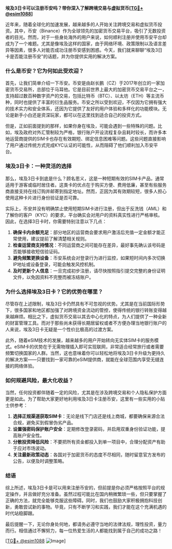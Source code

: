 **埃及3日卡可以注册币安吗？带你深入了解跨境交易与虚拟货币[[TG💪+ @esim1088](https://t.me/s/esim1088)]**

近年来，随着全球化的加速发展，越来越多的人开始关注跨境交易和虚拟货币投资。其中，币安（Binance）作为全球领先的加密货币交易平台，吸引了无数投资者的目光。然而，对于一些身处海外的用户来说，如何顺利注册并使用币安平台却成为了一个难题。尤其是像埃及这样的国家，由于网络环境、政策限制以及语言差异等因素，很多人对能否成功注册币安感到困惑。今天，我们就来聊聊“埃及3日卡是否能注册币安”的话题，并为你提供实用的解决方案。

### **什么是币安？它为何如此受欢迎？**

首先，让我们简单介绍一下币安。币安是由赵长鹏（CZ）于2017年创立的一家加密货币交易所，总部位于马耳他。它是目前世界上最大的加密货币交易平台之一，支持超过数百种数字资产的交易，包括比特币（BTC）、以太坊（ETH）等主流币种，同时也提供了丰富的衍生品服务。币安之所以受到欢迎，不仅因为它拥有强大的技术实力和安全体系，还因为它提供了友好的用户体验和多样化的功能模块。无论是新手小白还是资深玩家，都可以在这里找到适合自己的投资方式。

但是，正如前面提到的那样，如果你身在埃及，可能会遇到一些特殊的问题。比如，埃及政府对外汇管制较为严格，银行账户开设流程复杂且耗时较长，而许多本地运营商提供的SIM卡也存在有效期短、绑定信息困难等问题。这些问题直接影响了用户通过传统方式完成KYC认证的可能性，从而阻碍了他们顺利加入币安平台。

### **埃及3日卡：一种灵活的选择**

那么，埃及3日卡到底是什么？顾名思义，这是一种短期有效的SIM卡产品，通常适用于游客或临时居住者。这类卡的优点在于购买方便、费用低廉，甚至有些服务商直接支持在线订购并邮寄到指定地址。然而，正因为其有效期较短，很多人担心使用这种卡片进行身份验证是否可靠。

实际上，币安并没有明确禁止使用短期SIM卡进行注册，但出于反洗钱（AML）和了解你的客户（KYC）的要求，平台确实会对用户的资料真实性进行严格审核。因此，在选择3日卡时，你需要特别注意以下几点：

1. **确保卡内余额充足**：部分地区的运营商会要求用户激活后充值一定金额才能正常使用，建议提前了解清楚相关规则。
2. **检查运营商支持情况**：不同运营商之间可能存在差异，最好事先确认该号码是否能够接收短信验证码。
3. **避免频繁更换设备**：币安系统会对登录行为进行监控，如果短时间内多次切换IP地址或设备登录，可能会触发风控机制。
4. **及时更新个人信息**：一旦完成初步注册，请尽快按照指引提交完整的身份证明文件，以免因资料不完整而被冻结账户。

### **为什么选择埃及3日卡？它的优势在哪里？**

尽管存在上述限制，埃及3日卡仍然具有不可忽视的优势。尤其是在当前国际形势下，很多国家和地区都加强了对跨境资金流动的管控，使得传统的银行转账变得越来越麻烦。相比之下，虚拟货币交易以其去中心化的特点，为人们提供了一种全新的财富管理工具。而对于那些尚未获得长期居留权或者不方便办理当地银行账户的人来说，埃及3日卡无疑是一个性价比极高的过渡方案。

此外，随着eSIM技术的发展，越来越多的用户开始转向无实体SIM卡的服务模式。eSIM卡的优势在于无需物理插入即可实现联网，非常适合经常旅行或者需要频繁切换国家的人群。当然，这也意味着你可以轻松地将埃及3日卡升级为更持久的解决方案——只要找到一家可靠的eSIM提供商，就能在全球范围内享受无缝连接的网络体验。

### **如何规避风险，最大化收益？**

当然，任何投资都伴随着一定的风险，尤其是在涉及跨境交易和个人隐私保护方面更是如此。为了帮助大家更好地利用埃及3日卡注册币安，这里有一些实用的小贴士供参考：

1. **选择正规渠道获取SIM卡**：无论是线下门店还是线上商城，都要确保来源合法合规，避免买到假冒伪劣产品。
2. **设置强密码保护账户安全**：定期修改登录密码，并启用双重身份验证功能，提高账户安全性。
3. **分散投资降低风险**：不要把所有资金都投入到单一项目中，合理分配资产有助于应对市场波动。
4. **关注最新政策动态**：各国对于加密货币的态度不尽相同，随时留意官方发布的公告，以便及时调整策略。

### **结语**

综上所述，埃及3日卡是可以用来注册币安的，但前提是你必须严格按照平台的规定操作，并且做好充分准备。虽然过程可能比在国内稍微繁琐一些，但只要掌握了正确的方法，就完全能够克服这些障碍。同时，我们也鼓励大家积极拥抱科技创新，勇敢尝试新的事物。毕竟，只有不断学习和实践，我们才能在这个充满机遇的时代站稳脚跟。

最后提醒一下，无论你身处何地，都请务必遵守当地的法律法规，理性投资，量力而行。相信通过不懈努力，每一位热爱生活的人都能找到属于自己的成功之路！

[[TG💪+ @esim1088](https://t.me/s/esim1088) ![Image](https://i.postimg.cc/4NQfJmqS/Snipaste-2025-05-13-00-14-12.png)]